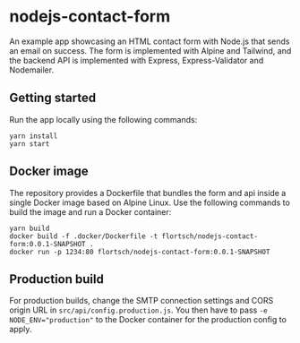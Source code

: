 # nodejs-contact-form

An example app showcasing an HTML contact form with Node.js that sends an email on success.
The form is implemented with Alpine and Tailwind, and the backend API is implemented with Express, Express-Validator and Nodemailer.

## Getting started

Run the app locally using the following commands:

```
yarn install
yarn start
```

## Docker image

The repository provides a Dockerfile that bundles the form and api inside a single Docker image based on Alpine Linux.
Use the following commands to build the image and run a Docker container:

```
yarn build
docker build -f .docker/Dockerfile -t flortsch/nodejs-contact-form:0.0.1-SNAPSHOT .
docker run -p 1234:80 flortsch/nodejs-contact-form:0.0.1-SNAPSHOT
```

## Production build

For production builds, change the SMTP connection settings and CORS origin URL in `src/api/config.production.js`.
You then have to pass `-e NODE_ENV="production"` to the Docker container for the production config to apply.

